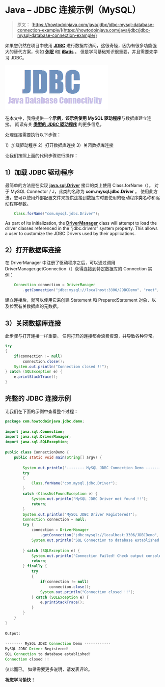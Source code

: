 # Java – JDBC 连接示例（MySQL）

> 原文： [https://howtodoinjava.com/java/jdbc/jdbc-mysql-database-connection-example/](https://howtodoinjava.com/java/jdbc/jdbc-mysql-database-connection-example/)

如果您仍然在项目中使用 [**JDBC**](//howtodoinjava.com/category/java/jdbc/ "JDBC") 进行数据库访问，这很奇怪，因为有很多功能强大的替代方案，例如 [**休眠**](//howtodoinjava.com/hibernate-tutorials/ "hibernate") 和[ [**iBatis**](//howtodoinjava.com/category/frameworks/ibatis/ "ibatis") 。 但是学习基础知识很重要，并且需要先学习 JDBC。

![JDBC-Icon](img/353e2fc90002c7f65b66549c16f491fa.png)

在本文中，我将提供一个**示例，该示例使用 MySQL 驱动程序**与数据库建立连接。 阅读有关 [**类型的 JDBC 驱动程序**](//howtodoinjava.com/java/jdbc/jdbc-basics-types-of-jdbc-drivers/ "JDBC Basics : Types of JDBC Drivers?") 的更多信息。

处理连接需要执行以下步骤：

1）加载驱动程序
2）打开数据库连接
3）关闭数据库连接

让我们按照上面的代码步骤进行操作：

## **1）加载 JDBC 驱动程序**

最简单的方法是在实现 [**java.sql.Driver**](https://docs.oracle.com/javase/6/docs/api/java/sql/Driver.html) 接口的类上使用 Class.forName（）。 对于 MySQL Connector / J，此类的名称为 **com.mysql.jdbc.Driver** 。 使用此方法，您可以使用外部配置文件来提供连接到数据库时要使用的驱动程序类名称和驱动程序参数。

```java
	Class.forName("com.mysql.jdbc.Driver");

```

As part of its initialization, the [**DriverManager**](https://docs.oracle.com/javase/7/docs/api/java/sql/DriverManager.html) class will attempt to load the driver classes referenced in the “jdbc.drivers” system property. This allows a user to customize the JDBC Drivers used by their applications.

## **2）打开数据库连接**

在 DriverManager 中注册了驱动程序之后，可以通过调用 DriverManager.getConnection（）获得连接到特定数据库的 Connection 实例：

```java
	Connection connection = DriverManager
		.getConnection("jdbc:mysql://localhost:3306/JDBCDemo", "root", "password");

```

建立连接后，就可以使用它来创建 Statement 和 PreparedStatement 对象，以及检索有关数据库的元数据。

## **3）关闭数据库连接**

此步骤与打开连接一样重要。 任何打开的连接都会浪费资源，并导致各种异常。

```java
try 
{
	if(connection != null)
		connection.close();
	System.out.println("Connection closed !!");
} catch (SQLException e) {
	e.printStackTrace();
}

```

## 完整的 JDBC 连接示例

让我们在下面的示例中查看整个过程：

```java
package com.howtodoinjava.jdbc.demo;

import java.sql.Connection;
import java.sql.DriverManager;
import java.sql.SQLException;

public class ConnectionDemo {
	public static void main(String[] argv) {

		System.out.println("-------- MySQL JDBC Connection Demo ------------");
		try 
		{
			Class.forName("com.mysql.jdbc.Driver");
		} 
		catch (ClassNotFoundException e) {
			System.out.println("MySQL JDBC Driver not found !!");
			return;
		}
		System.out.println("MySQL JDBC Driver Registered!");
		Connection connection = null;
		try {
			connection = DriverManager
				.getConnection("jdbc:mysql://localhost:3306/JDBCDemo", "root", "password");
			System.out.println("SQL Connection to database established!");

		} catch (SQLException e) {
			System.out.println("Connection Failed! Check output console");
			return;
		} finally {
			try 
			{
				if(connection != null)
					connection.close();
				System.out.println("Connection closed !!");
			} catch (SQLException e) {
				e.printStackTrace();
			}
		}
	}
}

Output:

-------- MySQL JDBC Connection Demo ------------
MySQL JDBC Driver Registered!
SQL Connection to database established!
Connection closed !!

```

仅此而已。 如果需要更多说明，请发表评论。

**祝您学习愉快！**